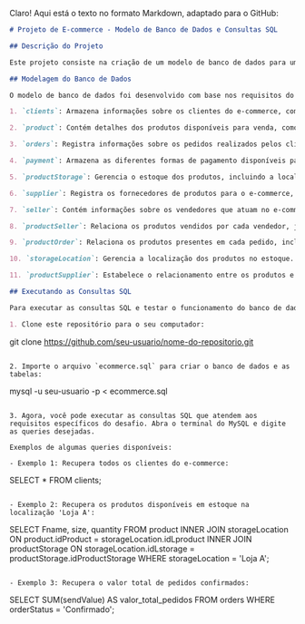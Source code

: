 Claro! Aqui está o texto no formato Markdown, adaptado para o GitHub:

```markdown
# Projeto de E-commerce - Modelo de Banco de Dados e Consultas SQL

## Descrição do Projeto

Este projeto consiste na criação de um modelo de banco de dados para um cenário de e-commerce, juntamente com a implementação de consultas SQL que atendam a requisitos específicos. O objetivo é desenvolver um esquema lógico que permita armazenar informações sobre clientes, produtos, pedidos, pagamentos, fornecedores e vendedores, além de criar consultas para extrair informações relevantes do banco de dados.

## Modelagem do Banco de Dados

O modelo de banco de dados foi desenvolvido com base nos requisitos do cenário de e-commerce e inclui as seguintes tabelas:

1. `clients`: Armazena informações sobre os clientes do e-commerce, como nome, CPF, endereço, entre outros.

2. `product`: Contém detalhes dos produtos disponíveis para venda, como nome, categoria, tamanho, classificação para crianças, etc.

3. `orders`: Registra informações sobre os pedidos realizados pelos clientes, como status, descrição, valor de envio e método de pagamento.

4. `payment`: Armazena as diferentes formas de pagamento disponíveis para cada cliente.

5. `productStorage`: Gerencia o estoque dos produtos, incluindo a localização do armazenamento e a quantidade disponível.

6. `supplier`: Registra os fornecedores de produtos para o e-commerce, com detalhes como razão social, CNPJ e informações de contato.

7. `seller`: Contém informações sobre os vendedores que atuam no e-commerce, incluindo razão social, CNPJ, CPF e detalhes de contato.

8. `productSeller`: Relaciona os produtos vendidos por cada vendedor, juntamente com a quantidade disponível para venda.

9. `productOrder`: Relaciona os produtos presentes em cada pedido, incluindo a quantidade solicitada e o status do produto no pedido.

10. `storageLocation`: Gerencia a localização dos produtos no estoque.

11. `productSupplier`: Estabelece o relacionamento entre os produtos e os fornecedores que os fornecem, com detalhes sobre a quantidade fornecida.

## Executando as Consultas SQL

Para executar as consultas SQL e testar o funcionamento do banco de dados, siga as etapas abaixo:

1. Clone este repositório para o seu computador:

   ```
   git clone https://github.com/seu-usuario/nome-do-repositorio.git
   ```

2. Importe o arquivo `ecommerce.sql` para criar o banco de dados e as tabelas:

   ```
   mysql -u seu-usuario -p < ecommerce.sql
   ```

3. Agora, você pode executar as consultas SQL que atendem aos requisitos específicos do desafio. Abra o terminal do MySQL e digite as queries desejadas.

Exemplos de algumas queries disponíveis:

- Exemplo 1: Recupera todos os clientes do e-commerce:

  ```
  SELECT * FROM clients;
  ```

- Exemplo 2: Recupera os produtos disponíveis em estoque na localização 'Loja A':

  ```
  SELECT Fname, size, quantity FROM product
  INNER JOIN storageLocation ON product.idProduct = storageLocation.idLproduct
  INNER JOIN productStorage ON storageLocation.idLstorage = productStorage.idProductStorage
  WHERE storageLocation = 'Loja A';
  ```

- Exemplo 3: Recupera o valor total de pedidos confirmados:

  ```
  SELECT SUM(sendValue) AS valor_total_pedidos FROM orders WHERE orderStatus = 'Confirmado';
  ```
